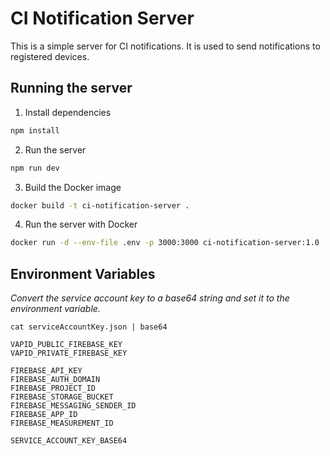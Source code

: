 # CI Notification Server

This is a simple server for CI notifications. It is used to send notifications to registered devices.

## Running the server

1. Install dependencies

```bash
npm install
```

2. Run the server

```bash
npm run dev
```

3. Build the Docker image

```bash
docker build -t ci-notification-server .
```

4. Run the server with Docker

```bash
docker run -d --env-file .env -p 3000:3000 ci-notification-server:1.0
```

## Environment Variables

_Convert the service account key to a base64 string and set it to the environment variable._

```
cat serviceAccountKey.json | base64
```

```
VAPID_PUBLIC_FIREBASE_KEY
VAPID_PRIVATE_FIREBASE_KEY

FIREBASE_API_KEY
FIREBASE_AUTH_DOMAIN
FIREBASE_PROJECT_ID
FIREBASE_STORAGE_BUCKET
FIREBASE_MESSAGING_SENDER_ID
FIREBASE_APP_ID
FIREBASE_MEASUREMENT_ID

SERVICE_ACCOUNT_KEY_BASE64
```
